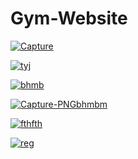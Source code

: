 # Gym-Website

<a href="https://ibb.co/YhDtQ86"><img src="https://i.ibb.co/dDbQM6S/Capture.png" alt="Capture" border="0"></a>

<a href="https://ibb.co/fkMmrq5"><img src="https://i.ibb.co/7nv7rj5/tyj.png" alt="tyj" border="0"></a>

<a href="https://ibb.co/gvT6RG1"><img src="https://i.ibb.co/KNqmrYZ/bhmb.png" alt="bhmb" border="0"></a>

<a href="https://ibb.co/W0s2BFW"><img src="https://i.ibb.co/gd6RtwM/Capture-PNGbhmbm.png" alt="Capture-PNGbhmbm" border="0"></a>

<a href="https://ibb.co/CbMSQpJ"><img src="https://i.ibb.co/StdZBDQ/fthfth.png" alt="fthfth" border="0"></a>

<a href="https://imgbb.com/"><img src="https://i.ibb.co/0q2Hq0m/reg.png" alt="reg" border="0"></a>
